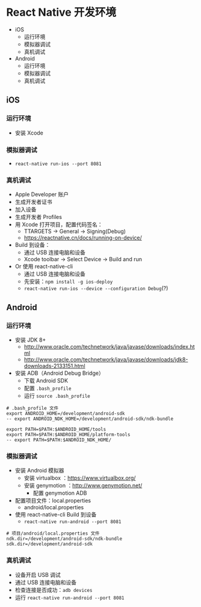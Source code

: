 # React Native 开发环境

* iOS
    * 运行环境
    * 模拟器调试
    * 真机调试
* Android
    * 运行环境
    * 模拟器调试
    * 真机调试

## iOS

### 运行环境
* 安装 Xcode

### 模拟器调试
* `react-native run-ios --port 8081`

### 真机调试
* Apple Developer 账户
* 生成开发者证书
* 加入设备
* 生成开发者 Profiles
* 用 Xcode 打开项目，配置代码签名：
    * TTARGETS -> General -> Signing(Debug)
    * https://reactnative.cn/docs/running-on-device/
* Build 到设备：
    * 通过 USB 连接电脑和设备
    * Xcode toolbar -> Select Device -> Build and run
* Or 使用 react-native-cli
    * 通过 USB 连接电脑和设备
    * 先安装：`npm install -g ios-deploy`
    * `react-native run-ios --device --configuration Debug`(?)

## Android

### 运行环境
* 安装 JDK 8+
    * http://www.oracle.com/technetwork/java/javase/downloads/index.html
    * http://www.oracle.com/technetwork/java/javase/downloads/jdk8-downloads-2133151.html
* 安装 ADB（Android Debug Bridge）
    * 下载 Android SDK
    * 配置 `.bash_profile`
    * 运行 `source .bash_profile`

```
# .bash_profile 文件
export ANDROID_HOME=/development/android-sdk
-- export ANDROID_NDK_HOME=/development/android-sdk/ndk-bundle

export PATH=$PATH:$ANDROID_HOME/tools
export PATH=$PATH:$ANDROID_HOME/platform-tools
-- export PATH=$PATH:$ANDROID_NDK_HOME/
```

### 模拟器调试
* 安装 Android 模拟器
    * 安装 virtualbox ：https://www.virtualbox.org/
    * 安装 genymotion ：http://www.genymotion.net/
        * 配置 genymotion ADB
* 配置项目文件：local.properties
    * android/local.properties
* 使用 react-native-cli Build 到设备
    * `react-native run-android --port 8081`

```
# 项目/android/local.properties 文件
ndk.dir=/development/android-sdk/ndk-bundle
sdk.dir=/development/android-sdk
```

### 真机调试
* 设备开启 USB 调试
* 通过 USB 连接电脑和设备
* 检查连接是否成功：`adb devices`
* 运行 `react-native run-android --port 8081`
